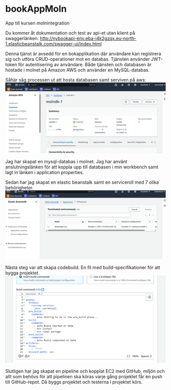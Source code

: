 # bookAppMoln
App till kursen molnintegration

Du kommer åt dokumentation och test av api-et utan klient på swaggerlänken:
http://nybookapi-env.eba-i4k2gzqx.eu-north-1.elasticbeanstalk.com/swagger-ui/index.html

Denna tjänst är avsedd för en bokapplikation där användare kan registrera sig och utföra CRUD-operationer mot en databas. Tjänsten använder JWT-token för autentisering av användare. Både tjänsten och databasen är hostade i molnet på Amazon AWS och använder en MySQL-databas.

Såhär såg processen ut att hosta databasen samt serviven på aws:
![databas](awsBilder/bookappdatabas.png)

Jag har skapat en mysql-databas i molnet. Jag har använt anslutningslänken för att koppla upp
till databasen i min workbench samt lagt in länken i application properties.

Sedan har jag skapat en elastic beanstalk samt en serviceroll med 7 olika behörigheter.
![databas](awsBilder/bookappenv.png)

Nästa steg var att skapa codebuild. En fil med build-specifikationer för att bygga projektet.
![databas](awsBilder/bookappbuildfil-kod.png)

Slutligen har jag skapat en pipeline och kopplat EC2 med GitHub, miljön och allt som behövs för att pipelinen ska köras varje gång projektet får en push till GitHub-repot. 
Då byggs projektet och testerna i projektet körs.